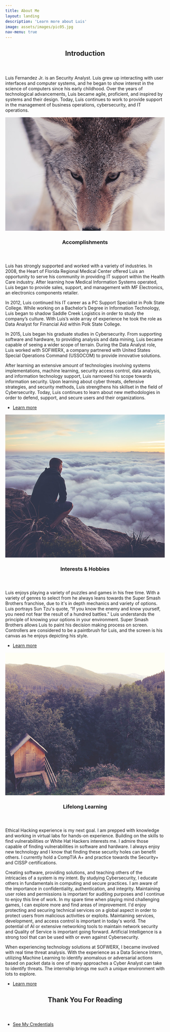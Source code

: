 ```yaml
---
title: About Me
layout: landing
description: 'Learn more about Luis'
image: assets/images/pic05.jpg
nav-menu: true
---
```


<!-- Main -->
<div id="main">

<!-- One -->
<section id="one">
	<div class="inner">
		<header class="major">
			<h2>Introduction</h2>
		</header>
		<p>Luis Fernandez Jr. is an Security Analyst. Luis grew up interacting with user interfaces and computer systems, and he began to show interest in the science of computers since his early childhood. Over the years of technological advancements, Luis became agile, proficient, and inspired by systems and their design. Today, Luis continues to work to provide support in the management of business operations, cybersecurity, and IT operations.</p>
	</div>
</section>

<!-- Two -->
<section id="two" class="spotlights">
	<section>
		<a href="generic.html" class="image">
			<img src="assets/images/pic04.jpg" alt="" data-position="center center" />
		</a>
		<div class="content">
			<div class="inner">
				<header class="major">
					<h3>Accomplishments</h3>
				</header>
				<p>Luis has strongly supported and worked with a variety of industries. In 2008, the Heart of Florida Regional Medical Center offered Luis an opportunity to serve his community in providing IT support within the Health Care industry. After learning how Medical Information Systems operated, Luis began to provide sales, support, and management with MF Electronics, an electronics components retailer. </p>
				<p>In 2012, Luis continued his IT career as a PC Support Specialist in Polk State College. While working on a Bachelor’s Degree in Information Technology, Luis began to shadow Saddle Creek Logistics in order to study the company’s culture. With Luis’s wide array of experience he took the role as Data Analyst for Financial Aid within Polk State College. 
				</p>
				<p>In 2015, Luis began his graduate studies in Cybersecurity. From supporting software and hardware, to  providing analysis and data mining, Luis became capable of seeing a wider scope of terrain. During the Data Analyst role, Luis worked with SOFWERX, a company partnered with United States Special Operations Command (USSOCOM) to provide innovative solutions.
				</p>
				<p>After learning an extensive amount of technologies involving systems implementations, machine learning, security access control, data analysis, and information technology support, Luis narrowed his scope towards information security. Upon learning about cyber threats, defensive strategies, and security methods, Luis strengthens his skillset in the field of Cybersecurity. Today, Luis continues to learn about new methodologies in order to defend, support, and secure users and their organizations.
				</p>
				<ul class="actions">
					<li><a href="generic.html" class="button">Learn more</a></li>
				</ul>
			</div>
		</div>
	</section>
	<section>
		<a href="generic.html" class="image">
			<img src="assets/images/pic08.jpg" alt="" data-position="top center" />
		</a>
		<div class="content">
			<div class="inner">
				<header class="major">
					<h3>Interests & Hobbies</h3>
				</header>
				<p>Luis enjoys playing a variety of puzzles and games in his free time. With a variety of genres to select from he always leans towards the Super Smash Brothers franchise, due to it's in depth mechanics and variety of options. Luis portrays Sun Tzu's quote, “If you know the enemy and know yourself, you need not fear the result of a hundred battles." Luis understands the principle of knowing your options in your environment. Super Smash Brothers allows Luis to paint his decision making process on screen. Controllers are considered to be a paintbrush for Luis, and the screen is his canvas as he enjoys depicting his style.</p>
				<ul class="actions">
					<li><a href="generic.html" class="button">Learn more</a></li>
				</ul>
			</div>
		</div>
	</section>
	<section>
		<a href="generic.html" class="image">
			<img src="assets/images/pic10.jpg" alt="" data-position="25% 25%" />
		</a>
		<div class="content">
			<div class="inner">
				<header class="major">
					<h3>Lifelong Learning</h3>
				</header>
				<p><p>Ethical Hacking experience is my next goal. I am prepped with knowledge and working in virtual labs for hands-on experience. Building on the skills to find vulnerabilities or White Hat Hackers interests me. I admire those capable of finding vulnerabilities in software and hardware. I always enjoy new technology and I know that finding these security holes can benefit others. I currently hold a CompTIA A+ and practice towards the Security+ and CISSP certifications.</p>

<p>Creating software, providing solutions, and teaching others of the intricacies of a system is my intent. By studying Cybersecurity, I educate others in fundamentals in computing and secure practices. I am aware of the importance in confidentiality, authentication, and integrity. Maintaining user roles and permissions is important for auditing purposes and I continue to enjoy this line of work. In my spare time when playing mind challenging games, I can explore more and find areas of improvement. I'd enjoy protecting and securing technical services on a global aspect in order to protect users from malicious activities or exploits. Maintaining services, development, and access control is important in today's world.  The potential of AI or extensive networking tools to maintain network security and Quality of Service is important going forward. Artificial Intelligence is a strong tool that can be used with or even against Cybersecurity. </p>

<p>When experiencing technology solutions at SOFWERX, I became involved with real time threat analysis. With the experience as a Data Science Intern, utilizing Machine Learning to identify anomalous or adversarial actions based on packet data is one of many approaches a Cyber Analyst can take to identify threats. The internship brings me such a unique environment with lots to explore. </p></p>
				<ul class="actions">
					<li><a href="generic.html" class="button">Learn more</a></li>
				</ul>
			</div>
		</div>
	</section>
</section>

<!-- Three -->
<section id="three">
	<div class="inner">
		<header class="major">
			<h2>Thank You For Reading</h2>
		</header>
		<ul class="actions">
			<li><a href="generic.html" class="button next">See My Credentials</a></li>
		</ul>
	</div>
</section>

</div>
